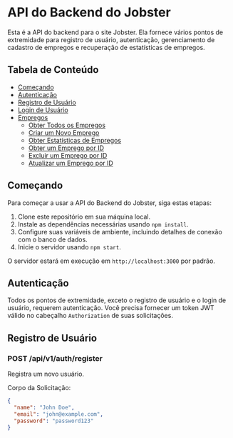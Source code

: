 
# API do Backend do Jobster


Esta é a API do backend para o site Jobster. Ela fornece vários pontos de extremidade para registro de usuário, autenticação, gerenciamento de cadastro de empregos e recuperação de estatísticas de empregos.

## Tabela de Conteúdo

- [Começando](#começando)
- [Autenticação](#autenticação)
- [Registro de Usuário](#registro-de-usuário)
- [Login de Usuário](#login-de-usuário)
- [Empregos](#empregos)
  - [Obter Todos os Empregos](#obter-todos-os-empregos)
  - [Criar um Novo Emprego](#criar-um-novo-emprego)
  - [Obter Estatísticas de Empregos](#obter-estatísticas-de-empregos)
  - [Obter um Emprego por ID](#obter-um-emprego-por-id)
  - [Excluir um Emprego por ID](#excluir-um-emprego-por-id)
  - [Atualizar um Emprego por ID](#atualizar-um-emprego-por-id)

## Começando

Para começar a usar a API do Backend do Jobster, siga estas etapas:

1. Clone este repositório em sua máquina local.
2. Instale as dependências necessárias usando `npm install`.
3. Configure suas variáveis de ambiente, incluindo detalhes de conexão com o banco de dados.
4. Inicie o servidor usando `npm start`.

O servidor estará em execução em `http://localhost:3000` por padrão.

## Autenticação

Todos os pontos de extremidade, exceto o registro de usuário e o login de usuário, requerem autenticação. Você precisa fornecer um token JWT válido no cabeçalho `Authorization` de suas solicitações.

## Registro de Usuário

### POST /api/v1/auth/register

Registra um novo usuário.

Corpo da Solicitação:

```json
{
  "name": "John Doe",
  "email": "john@example.com",
  "password": "password123"
}

```

